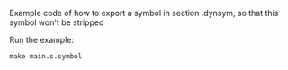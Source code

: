 Example code of how to export a symbol in section .dynsym, so that this symbol won't be stripped

Run the example:
```shell
make main.s.symbol
```